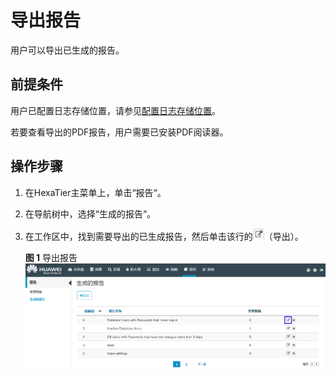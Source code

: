 # 导出报告<a name="ZH-CN_TOPIC_0111166375"></a>

用户可以导出已生成的报告。

## 前提条件<a name="zh-cn_topic_0110574965_s62ac256f43f04d4abee54ff11c70f29c"></a>

用户已配置日志存储位置，请参见[配置日志存储位置](配置日志存储位置.md#ZH-CN_TOPIC_0111166360)。

若要查看导出的PDF报告，用户需要已安装PDF阅读器。

## 操作步骤<a name="zh-cn_topic_0110574965_scc90a32bf1984b56bca234d844438962"></a>

1.  在HexaTier主菜单上，单击“报告“。
2.  在导航树中，选择“生成的报告“。
3.  在工作区中，找到需要导出的已生成报告，然后单击该行的![](figures/导出.png)（导出）。

    **图 1**  导出报告<a name="zh-cn_topic_0110574965_fig20631118809"></a>  
    ![](figures/导出报告.png "导出报告")


